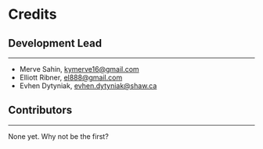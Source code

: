 # Credits


## Development Lead

---  

- Merve Sahin, kymerve16@gmail.com    
- Elliott Ribner, el888@gmail.com      
- Evhen Dytyniak, evhen.dytyniak@shaw.ca    


## Contributors

---


None yet. Why not be the first?
